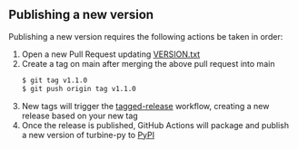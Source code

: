 ## Publishing a new version 

Publishing a new version requires the following actions be taken in order:
1. Open a new Pull Request updating [VERSION.txt](../VERSION.txt)
2. Create a tag on main after merging the above pull request into main
   ```bash
   $ git tag v1.1.0 
   $ git push origin tag v1.1.0
   ```
3. New tags will trigger the [tagged-release](../.github/workflows/tagged-release.yml) workflow, creating a new release based on your new tag
4. Once the release is published, GitHub Actions will package and publish a new version of turbine-py to [PyPI](https://pypi.org/project/turbine-py/)